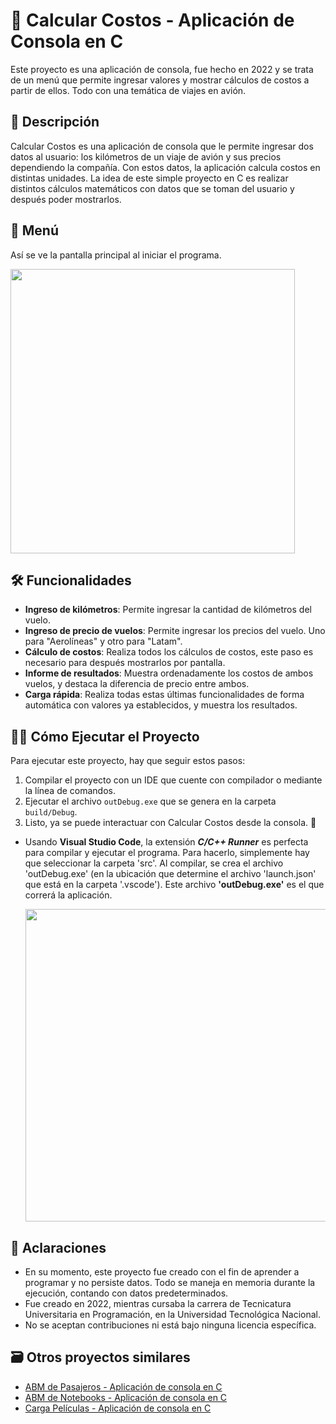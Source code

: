 # 🧮 Calcular Costos - Aplicación de Consola en C

Este proyecto es una aplicación de consola, fue hecho en 2022 y se trata de un menú que permite ingresar valores y mostrar cálculos de costos a partir de ellos. Todo con una temática de viajes en avión.

## 📘 Descripción

Calcular Costos es una aplicación de consola que le permite ingresar dos datos al usuario: los kilómetros de un viaje de avión y sus precios dependiendo la compañía. Con estos datos, la aplicación calcula costos en distintas unidades. La idea de este simple proyecto en C es realizar distintos cálculos matemáticos con datos que se toman del usuario y después poder mostrarlos.

## 🚀 Menú

Así se ve la pantalla principal al iniciar el programa.

<img src="https://github.com/user-attachments/assets/1a13ece3-0f5a-4731-92ec-f2267323ff1a" width="455"/>

## 🛠️ Funcionalidades

- **Ingreso de kilómetros**: Permite ingresar la cantidad de kilómetros del vuelo.
- **Ingreso de precio de vuelos**: Permite ingresar los precios del vuelo. Uno para "Aerolíneas" y otro para "Latam". 
- **Cálculo de costos**: Realiza todos los cálculos de costos, este paso es necesario para después mostrarlos por pantalla.
- **Informe de resultados**: Muestra ordenadamente los costos de ambos vuelos, y destaca la diferencia de precio entre ambos.
- **Carga rápida**: Realiza todas estas últimas funcionalidades de forma automática con valores ya establecidos, y muestra los resultados.

## 👨‍💻 Cómo Ejecutar el Proyecto

Para ejecutar este proyecto, hay que seguir estos pasos:

1. Compilar el proyecto con un IDE que cuente con compilador o mediante la línea de comandos.
2. Ejecutar el archivo `outDebug.exe` que se genera en la carpeta `build/Debug`.
3. Listo, ya se puede interactuar con Calcular Costos desde la consola. 🎉

- Usando **Visual Studio Code**, la extensión ***C/C++ Runner*** es perfecta para compilar y ejecutar el programa. Para hacerlo, simplemente hay que seleccionar la carpeta 'src'. Al compilar, se crea el archivo 'outDebug.exe' (en la ubicación que determine el archivo 'launch.json' que está en la carpeta '.vscode'). Este archivo **'outDebug.exe'** es el que correrá la aplicación.

  <img src="https://github.com/user-attachments/assets/21aac7da-b211-4983-b944-9590aa125365" width="500"/>

## 📌 Aclaraciones
- En su momento, este proyecto fue creado con el fin de aprender a programar y no persiste datos. Todo se maneja en memoria durante la ejecución, contando con datos predeterminados.
- Fue creado en 2022, mientras cursaba la carrera de Tecnicatura Universitaria en Programación, en la Universidad Tecnológica Nacional.
- No se aceptan contribuciones ni está bajo ninguna licencia específica.

## 🗃️ Otros proyectos similares
- [ABM de Pasajeros - Aplicación de consola en C](https://github.com/miguecode/c-abm-pasajeros)
- [ABM de Notebooks - Aplicación de consola en C](https://github.com/miguecode/c-abm-notebooks)
- [Carga Películas - Aplicación de consola en C](https://github.com/miguecode/c-carga-peliculas)
